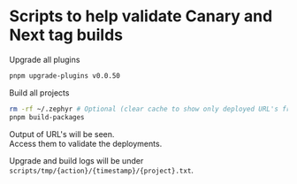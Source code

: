# Scripts to help validate Canary and Next tag builds

Upgrade all plugins
```bash
pnpm upgrade-plugins v0.0.50
```

Build all projects
```bash
rm -rf ~/.zephyr # Optional (clear cache to show only deployed URL's from this run instead of all deployed from this cache)
pnpm build-packages
```

Output of URL's will be seen.  
Access them to validate the deployments.

Upgrade and build logs will be under `scripts/tmp/{action}/{timestamp}/{project}.txt`.
